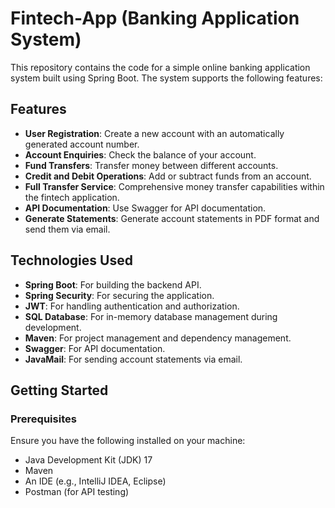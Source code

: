   # Fintech-App (Banking Application System)

This repository contains the code for a simple online banking application system built using Spring Boot. The system supports the following features:

## Features

- **User Registration**: Create a new account with an automatically generated account number.
- **Account Enquiries**: Check the balance of your account.
- **Fund Transfers**: Transfer money between different accounts.
- **Credit and Debit Operations**: Add or subtract funds from an account.
- **Full Transfer Service**: Comprehensive money transfer capabilities within the fintech application.
- **API Documentation**: Use Swagger for API documentation.
- **Generate Statements**: Generate account statements in PDF format and send them via email.

## Technologies Used

- **Spring Boot**: For building the backend API.
- **Spring Security**: For securing the application.
- **JWT**: For handling authentication and authorization.
- **SQL Database**: For in-memory database management during development.
- **Maven**: For project management and dependency management.
- **Swagger**: For API documentation.
- **JavaMail**: For sending account statements via email.

## Getting Started

### Prerequisites

Ensure you have the following installed on your machine:

- Java Development Kit (JDK) 17
- Maven
- An IDE (e.g., IntelliJ IDEA, Eclipse)
- Postman (for API testing)




